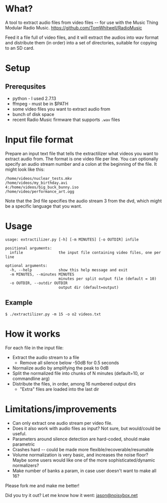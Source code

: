 # What?

A tool to extract audio files from video files -- for use with the Music Thing Modular
Radio Music.  https://github.com/TomWhitwell/RadioMusic

Feed it a file full of video files, and it will extract the audios
into wav format and distribute them (in order) into a set of directories,
suitable for copying to an SD card.

# Setup

## Prerequsites

* python - I used 2.7.13
* ffmpeg - must be in $PATH
* some video files you want to extract audio from
* bunch of disk space
* recent Radio Music firmware that supports `.wav` files

# Input file format

Prepare an input text file that tells the extractilizer what videos you want to
extract audio from.
The format is one video file per line.  You can optionally specify an audio stream number
and a colon at the beginning of the file.  It might look like this:

```
/home/videos/nuclear_tests.mkv
/home/videos/my_birthday.avi
4:/home/videos/big_buck_bunny.iso
/home/video/performance_art.ogg
```

Note that the 3rd file specifies the audio stream 3 from the dvd, which might be a specific
language that you want.

# Usage

```
usage: extractilizer.py [-h] [-m MINUTES] [-o OUTDIR] infile

positional arguments:
  infile                the input file containing video files, one per line

optional arguments:
  -h, --help            show this help message and exit
  -m MINUTES, --minutes MINUTES
                        minutes per split output file (default = 10)
  -o OUTDIR, --outdir OUTDIR
                        output dir (default=output)
```

## Example

```
$ ./extractilizer.py -m 15 -o o2 videos.txt
```

# How it works

For each file in the input file:
* Extract the audio stream to a file
  * Remove all silence below -50dB for 0.5 seconds
* Normalize audio by amplifying the peak to 0dB
* Split the normalized file into chunks of N minutes (default=10, or commandline arg)
* Distribute the files, in order, among 16 numbered output dirs
  * "Extra" files are loaded into the last dir


# Limitations/improvements

* Can only extract one audio stream per video file.
* Does it also work with audio files as input?  Not sure, but would/could be useful.
* Parameters around silence detection are hard-coded, should make parametric
* Crashes hard -- could be made more flexible/recoverable/resumable
* Volume normalization is very basic, and increases the noise floor?  Maybe some users would like one of the more sophisticated/dynamic normalizers?
* Make number of banks a param, in case user doesn't want to make all 16?

Please fork me and make me better!

Did you try it out?  Let me know how it went: jason@noisybox.net
